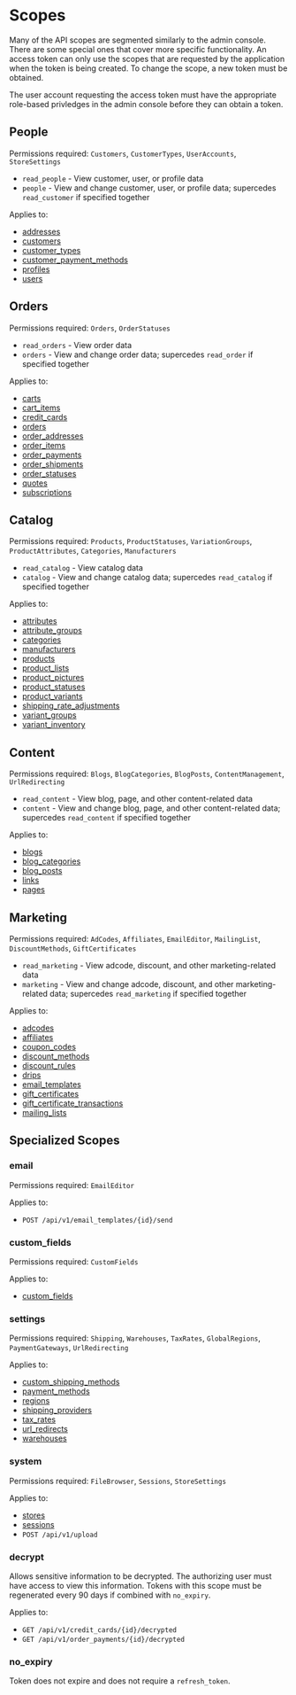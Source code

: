 Scopes
======

Many of the API scopes are segmented similarly to the admin console. There are some special ones that cover more specific functionality. An access token can only use the scopes that are requested by the application when the token is being created. To change the scope, a new token must be obtained.

The user account requesting the access token must have the appropriate role-based privledges in the admin console before they can obtain a token.

People
------

Permissions required: `Customers`, `CustomerTypes`, `UserAccounts`, `StoreSettings`

* `read_people` - View customer, user, or profile data
* `people` - View and change customer, user, or profile data; supercedes `read_customer` if specified together

Applies to:

* [addresses](/restapi.json/paths/~1attribute_groups/get)
* [customers](/restapi.json/paths/~1customers/get)
* [customer_types](/restapi.json/paths/~1customer_types/get)
* [customer_payment_methods](/restapi.json/paths/~1customer_payment_methods/get)
* [profiles](/restapi.json/paths/~1profiles/get)
* [users](/restapi.json/paths/~1users/get)

Orders
------

Permissions required: `Orders`, `OrderStatuses`

* `read_orders` - View order data
* `orders` - View and change order data; supercedes `read_order` if specified together

Applies to:

* [carts](/restapi.json/paths/~1carts/get)
* [cart_items](/restapi.json/paths/~1cart_items/get)
* [credit_cards](/restapi.json/paths/~1credit_cards/get)
* [orders](/restapi.json/paths/~1orders/get)
* [order_addresses](/restapi.json/paths/~1order_addresses/get)
* [order_items](/restapi.json/paths/~1order_items/get)
* [order_payments](/restapi.json/paths/~1order_payments/get)
* [order_shipments](/restapi.json/paths/~1order_shipments/get)
* [order_statuses](/restapi.json/paths/~1order_statuses/get)
* [quotes](/restapi.json/paths/~1quotes/get)
* [subscriptions](/restapi.json/paths/~1subscriptions/get)

Catalog
-------

Permissions required: `Products`, `ProductStatuses`, `VariationGroups`, `ProductAttributes`, `Categories`, `Manufacturers`

* `read_catalog` - View catalog data
* `catalog` - View and change catalog data; supercedes `read_catalog` if specified together

Applies to:

* [attributes](resources/attributes.md)
* [attribute_groups](resources/attribute_groups.md)
* [categories](resources/categories.md)
* [manufacturers](resources/manufacturers.md)
* [products](resources/products.md)
* [product_lists](resources/product_lists.md)
* [product_pictures](resources/product_pictures.md)
* [product_statuses](resources/product_statuses.md)
* [product_variants](resources/product_variants.md)
* [shipping_rate_adjustments](resource/shipping_rate_adjustments.md)
* [variant_groups](resources/variant_groups.md)
* [variant_inventory](resources/variant_inventory.md)

Content
-------

Permissions required: `Blogs`, `BlogCategories`, `BlogPosts`, `ContentManagement`, `UrlRedirecting`

* `read_content` - View blog, page, and other content-related data
* `content` - View and change blog, page, and other content-related data; supercedes `read_content` if specified together

Applies to:

* [blogs](resources/blogs.md)
* [blog_categories](resources/blog_categories.md)
* [blog_posts](resources/blog_posts.md)
* [links](resources/links.md)
* [pages](resources/pages.md)

Marketing
---------

Permissions required: `AdCodes`, `Affiliates`, `EmailEditor`, `MailingList`, `DiscountMethods`, `GiftCertificates`

* `read_marketing` - View adcode, discount, and other marketing-related data
* `marketing` - View and change adcode, discount, and other marketing-related data; supercedes `read_marketing` if specified together

Applies to:

* [adcodes](resources/adcodes.md)
* [affiliates](resources/affiliates.md)
* [coupon_codes](resources/coupon_codes.md)
* [discount_methods](resources/discount_methods.md)
* [discount_rules](resources/discount_rules.md)
* [drips](resources/drips.md)
* [email_templates](resources/email_templates.md)
* [gift_certificates](resources/gift_certificates.md)
* [gift_certificate_transactions](resources/gift_certificate_transactions.md)
* [mailing_lists](resources/mailing_lists.md)

Specialized Scopes
------------------

### email

Permissions required: `EmailEditor`

Applies to:

* `POST /api/v1/email_templates/{id}/send`

### custom_fields

Permissions required: `CustomFields`

Applies to:

* [custom_fields](resources/custom_fields.md)

### settings

Permissions required: `Shipping`, `Warehouses`, `TaxRates`, `GlobalRegions`, `PaymentGateways`, `UrlRedirecting`

Applies to:

* [custom_shipping_methods](resources/custom_shipping_methods.md)
* [payment_methods](resources/payment_methods.md)
* [regions](resources/regions.md)
* [shipping_providers](resources/shipping_providers.md)
* [tax_rates](resources/tax_rates.md)
* [url_redirects](resources/url_redirects.md)
* [warehouses](resources/warehouses.md)

### system

Permissions required: `FileBrowser`, `Sessions`, `StoreSettings`

Applies to:

* [stores](resources/stores.md)
* [sessions](resources/sessions.md)
* `POST /api/v1/upload`

### decrypt

Allows sensitive information to be decrypted. The authorizing user must have access to view this information. Tokens with this scope must be regenerated every 90 days if combined with `no_expiry`.

Applies to:

* `GET /api/v1/credit_cards/{id}/decrypted`
* `GET /api/v1/order_payments/{id}/decrypted`

### no_expiry

Token does not expire and does not require a `refresh_token`.
